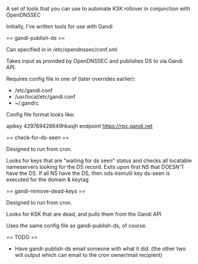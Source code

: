 A set of tools that you can use to automate KSK rollover in conjunction with OpenDNSSEC

Initially, I've written tools for use with Gandi


== gandi-publish-ds ==

Can specified in <DelegatedSignerSubmitCommand> in /etc/opendnssec/conf.xml

Takes input as provided by OpenDNSSEC and publishes DS to via Gandi API.

Requires config file in one of (later overrides earlier):

  * /etc/gandi.conf
  * /usr/local/etc/gandi.conf
  * ~/.gandrc

Config file format looks like:

apikey 429769428649hkasjh
endpoint https://rpc.gandi.net


== check-for-ds-seen ==

Designed to run from cron.

Looks for keys that are "waiting for ds seen" status and checks all locatable nameservers
looking for the DS record.
Exits upon first NS that DOESN'T have the DS.
If all NS have the DS, then ods-ksmutil key ds-seen is executed for the domain & keytag


== gandi-remove-dead-keys ==

Designed to run from cron.

Looks for KSK that are dead, and pulls them from the Gandi API

Uses the same config file as gandi-publish-ds, of course.



== TODO ==

* Have gandi-publish-ds email someone with what it did.
	(the other two will output which can email to the cron owner/mail recipient)
